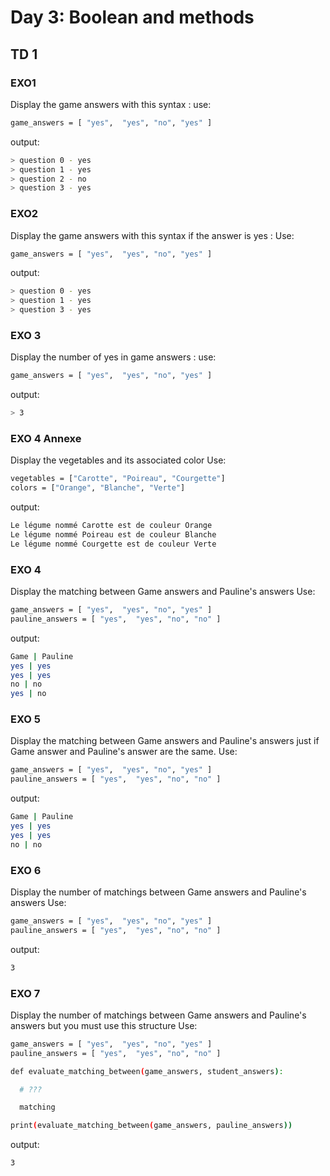 # Day 3: Boolean and methods

## TD 1

### EXO1

Display the game answers with this syntax :
use:
```bash
game_answers = [ "yes",  "yes", "no", "yes" ]
```

output:
```bash
> question 0 - yes
> question 1 - yes
> question 2 - no
> question 3 - yes
```

### EXO2
Display the game answers with this syntax if the answer is yes :
Use:
```bash
game_answers = [ "yes",  "yes", "no", "yes" ]
```
output:
```bash
> question 0 - yes
> question 1 - yes
> question 3 - yes
```

### EXO 3
Display the number of yes in game answers :
use:
```bash
game_answers = [ "yes",  "yes", "no", "yes" ]
```

output:
```bash
> 3
```

### EXO 4 Annexe

Display the vegetables and its associated color
Use:
```bash
vegetables = ["Carotte", "Poireau", "Courgette"]
colors = ["Orange", "Blanche", "Verte"]
```

output:
```bash
Le légume nommé Carotte est de couleur Orange
Le légume nommé Poireau est de couleur Blanche
Le légume nommé Courgette est de couleur Verte
```

### EXO 4

Display the matching between Game answers and Pauline's answers
Use:
```bash
game_answers = [ "yes",  "yes", "no", "yes" ]
pauline_answers = [ "yes",  "yes", "no", "no" ]
```

output:
```bash
Game | Pauline
yes | yes
yes | yes
no | no
yes | no
```

### EXO 5

Display the matching between Game answers and Pauline's answers
just if Game answer and Pauline's answer are the same.
Use:
```bash
game_answers = [ "yes",  "yes", "no", "yes" ]
pauline_answers = [ "yes",  "yes", "no", "no" ]
```

output:
```bash
Game | Pauline
yes | yes
yes | yes
no | no
```

### EXO 6

Display the number of matchings between Game answers and Pauline's answers
Use:
```bash
game_answers = [ "yes",  "yes", "no", "yes" ]
pauline_answers = [ "yes",  "yes", "no", "no" ]
```

output:
```bash
3
```

### EXO 7

Display the number of matchings between Game answers and Pauline's answers
but you must use this structure
Use:
```bash
game_answers = [ "yes",  "yes", "no", "yes" ]
pauline_answers = [ "yes",  "yes", "no", "no" ]

def evaluate_matching_between(game_answers, student_answers):

  # ???

  matching

print(evaluate_matching_between(game_answers, pauline_answers))
```

output:
```bash
3
```

